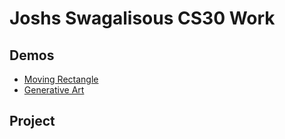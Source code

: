 # Joshs Swagalisous CS30 Work

## Demos
- [Moving Rectangle](movingRectangle)
- [Generative Art](generativeArt)

## Project